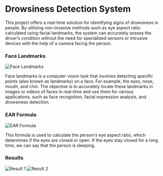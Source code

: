 # Drowsiness Detection System

This project offers a real-time solution for identifying signs of drowsiness in people. By utilizing non-invasive methods such as eye aspect ratio calculated using facial landmarks, the system can accurately assess the driver’s condition without the need for specialized sensors or intrusive devices with the help of a camera facing the person.

### Face Landmarks

![Face Landmarks](https://raw.githubusercontent.com/user/repository/main/assets/face_landmarks.png)

Face landmarks is a computer vision task that involves detecting specific points (also known as landmarks) on a face. For example, the eyes, nose, mouth, and chin. The objective is to accurately locate these landmarks in images or videos of faces in real-time and use them for various applications, such as face recognition, facial expression analysis, and drowsiness detection.

### EAR Formula

![EAR Formula](https://raw.githubusercontent.com/user/repository/main/assets/ear_formula.png)

This formula is used to calculate the person's eye aspect ratio, which determines if the eyes are closed or open. If the eyes stay closed for a long time, we can say that the person is sleeping.

### Results

![Result 1](https://raw.githubusercontent.com/user/repository/main/assets/result1.png)
![Result 2](https://raw.githubusercontent.com/user/repository/main/assets/result2.png)

